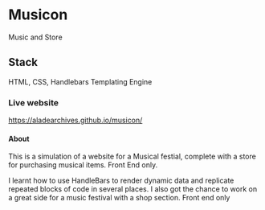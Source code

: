 # Musicon
Music and Store

## Stack
HTML, CSS, Handlebars Templating Engine

### Live website
https://aladearchives.github.io/musicon/

#### About
This is a simulation of a website for a Musical festial, complete with a store for purchasing musical items. Front End only.
<p>I learnt how to use HandleBars to render dynamic data and replicate repeated blocks of code in several places. I also got the chance to work on a great side for a music festival with a shop section. Front end only
